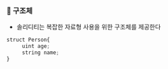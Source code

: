 ### 📌 구조체
+ 솔리디티는 복잡한 자료형 사용을 위한 구조체를 제공한다

``` JavaScript
struct Person{
	 uint age;
	 string name;
}
```